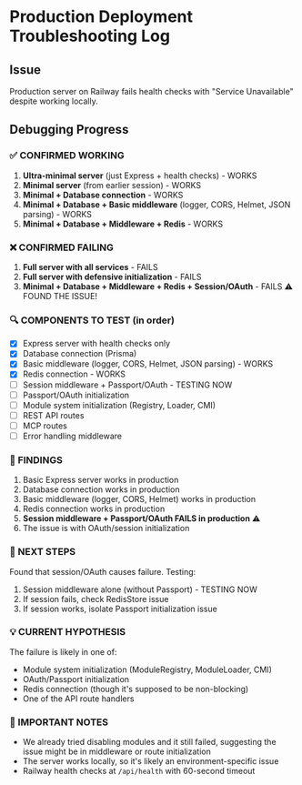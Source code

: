 # Production Deployment Troubleshooting Log

## Issue
Production server on Railway fails health checks with "Service Unavailable" despite working locally.

## Debugging Progress

### ✅ CONFIRMED WORKING
1. **Ultra-minimal server** (just Express + health checks) - WORKS
2. **Minimal server** (from earlier session) - WORKS
3. **Minimal + Database connection** - WORKS
4. **Minimal + Database + Basic middleware** (logger, CORS, Helmet, JSON parsing) - WORKS
5. **Minimal + Database + Middleware + Redis** - WORKS

### ❌ CONFIRMED FAILING
1. **Full server with all services** - FAILS
2. **Full server with defensive initialization** - FAILS
3. **Minimal + Database + Middleware + Redis + Session/OAuth** - FAILS ⚠️ FOUND THE ISSUE!

### 🔍 COMPONENTS TO TEST (in order)
- [x] Express server with health checks only
- [x] Database connection (Prisma)
- [x] Basic middleware (logger, CORS, Helmet, JSON parsing) - WORKS
- [x] Redis connection - WORKS
- [ ] Session middleware + Passport/OAuth - TESTING NOW
- [ ] Passport/OAuth initialization
- [ ] Module system initialization (Registry, Loader, CMI)
- [ ] REST API routes
- [ ] MCP routes
- [ ] Error handling middleware

### 📝 FINDINGS
1. Basic Express server works in production
2. Database connection works in production
3. Basic middleware (logger, CORS, Helmet) works in production
4. Redis connection works in production
5. **Session middleware + Passport/OAuth FAILS in production** ⚠️
6. The issue is with OAuth/session initialization

### 🎯 NEXT STEPS
Found that session/OAuth causes failure. Testing:
1. Session middleware alone (without Passport) - TESTING NOW
2. If session fails, check RedisStore issue
3. If session works, isolate Passport initialization issue

### 💡 CURRENT HYPOTHESIS
The failure is likely in one of:
- Module system initialization (ModuleRegistry, ModuleLoader, CMI)
- OAuth/Passport initialization
- Redis connection (though it's supposed to be non-blocking)
- One of the API route handlers

### 📌 IMPORTANT NOTES
- We already tried disabling modules and it still failed, suggesting the issue might be in middleware or route initialization
- The server works locally, so it's likely an environment-specific issue
- Railway health checks at `/api/health` with 60-second timeout